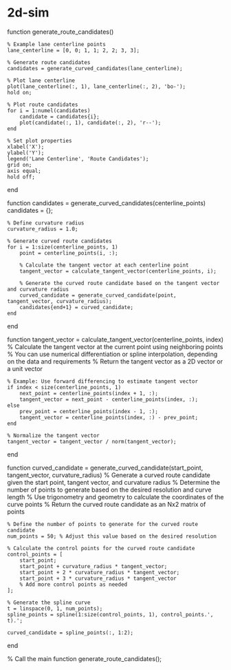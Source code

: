 # 2d-sim

function generate_route_candidates()

    % Example lane centerline points
    lane_centerline = [0, 0; 1, 1; 2, 2; 3, 3];

    % Generate route candidates
    candidates = generate_curved_candidates(lane_centerline);

    % Plot lane centerline
    plot(lane_centerline(:, 1), lane_centerline(:, 2), 'bo-');
    hold on;

    % Plot route candidates
    for i = 1:numel(candidates)
        candidate = candidates{i};
        plot(candidate(:, 1), candidate(:, 2), 'r--');
    end

    % Set plot properties
    xlabel('X');
    ylabel('Y');
    legend('Lane Centerline', 'Route Candidates');
    grid on;
    axis equal;
    hold off;

end

function candidates = generate_curved_candidates(centerline_points)
    candidates = {};

    % Define curvature radius
    curvature_radius = 1.0;

    % Generate curved route candidates
    for i = 1:size(centerline_points, 1)
        point = centerline_points(i, :);

        % Calculate the tangent vector at each centerline point
        tangent_vector = calculate_tangent_vector(centerline_points, i);

        % Generate the curved route candidate based on the tangent vector and curvature radius
        curved_candidate = generate_curved_candidate(point, tangent_vector, curvature_radius);
        candidates{end+1} = curved_candidate;
    end

end

function tangent_vector = calculate_tangent_vector(centerline_points, index)
    % Calculate the tangent vector at the current point using neighboring points
    % You can use numerical differentiation or spline interpolation, depending on the data and requirements
    % Return the tangent vector as a 2D vector or a unit vector

    % Example: Use forward differencing to estimate tangent vector
    if index < size(centerline_points, 1)
        next_point = centerline_points(index + 1, :);
        tangent_vector = next_point - centerline_points(index, :);
    else
        prev_point = centerline_points(index - 1, :);
        tangent_vector = centerline_points(index, :) - prev_point;
    end

    % Normalize the tangent vector
    tangent_vector = tangent_vector / norm(tangent_vector);

end

function curved_candidate = generate_curved_candidate(start_point, tangent_vector, curvature_radius)
    % Generate a curved route candidate given the start point, tangent vector, and curvature radius
    % Determine the number of points to generate based on the desired resolution and curve length
    % Use trigonometry and geometry to calculate the coordinates of the curve points
    % Return the curved route candidate as an Nx2 matrix of points

    % Define the number of points to generate for the curved route candidate
    num_points = 50; % Adjust this value based on the desired resolution

    % Calculate the control points for the curved route candidate
    control_points = [
        start_point;
        start_point + curvature_radius * tangent_vector;
        start_point + 2 * curvature_radius * tangent_vector;
        start_point + 3 * curvature_radius * tangent_vector
        % Add more control points as needed
    ];

    % Generate the spline curve
    t = linspace(0, 1, num_points);
    spline_points = spline(1:size(control_points, 1), control_points.', t).';

    curved_candidate = spline_points(:, 1:2);
end

% Call the main function
generate_route_candidates();
